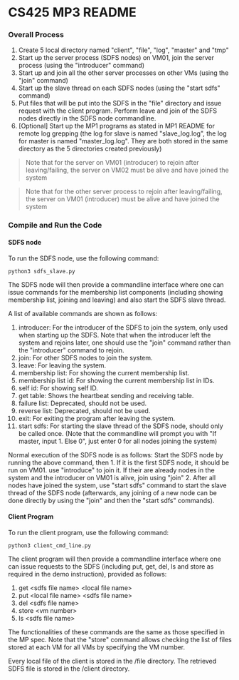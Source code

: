 # CS425 MP3 README

### Overall Process
1. Create 5 local directory named "client", "file", "log", "master" and "tmp"
2. Start up the server process (SDFS nodes) on VM01, join the server process (using the "introducer" command)
3. Start up and join all the other server processes on other VMs (using the "join" command)
4. Start up the slave thread on each SDFS nodes (using the "start sdfs" command)
5. Put files that will be put into the SDFS in the "file" directory and issue request with the client program. Perform leave and join of the SDFS nodes directly in the SDFS node commandline.
6. [Optional] Start up the MP1 programs as stated in MP1 README for remote log grepping (the log for slave is named "slave_log.log", the log for master is named "master_log.log". They are both stored in the same directory as the 5 directories created previously)
> Note that for the server on VM01 (introducer) to rejoin after leaving/failing, the server on VM02 must be alive and have joined the system

> Note that for the other server process to rejoin after leaving/failing, the server on VM01 (introducer) must be alive and have joined the system 

### Compile and Run the Code
#### SDFS node
To run the SDFS node, use the following command:
```
python3 sdfs_slave.py
```
The SDFS node will then provide a commandline interface where one can issue commands for the membership list components (including showing membership list, joining and leaving) and also start the SDFS slave thread.

A list of available commands are shown as follows:
1. introducer: For the introducer of the SDFS to join the system, only used when starting up the SDFS. Note that when the introducer left the system and rejoins later, one should use the "join" command rather than the "introducer" command to rejoin.
2. join: For other SDFS nodes to join the system.
3. leave: For leaving the system.
4. membership list: For showing the current membership list.
5. membership list id: For showing the current membership list in IDs.
6. self id: For showing self ID.
7. get table: Shows the heartbeat sending and receiving table.
8. failure list: Deprecated, should not be used.
9. reverse list: Deprecated, should not be used.
10. exit: For exiting the program after leaving the system.
11. start sdfs: For starting the slave thread of the SDFS node, should only be called once. (Note that the commandline will prompt you with "If master, input 1. Else 0", just enter 0 for all nodes joining the system)
    
Normal execution of the SDFS node is as follows:
Start the SDFS node by running the above command, then
    1. If it is the first SDFS node, it should be run on VM01. use "introduce" to join it. If their are already nodes in the system and the introducer on VM01 is alive, join using "join"
    2. After all nodes have joined the system, use "start sdfs" command to start the slave thread of the SDFS node (afterwards, any joining of a new node can be done directly by using the "join" and then the "start sdfs" commands).

#### Client Program
To run the client program, use the following command:
```
python3 client_cmd_line.py
```
The client program will then provide a commandline interface where one can issue requests to the SDFS (including put, get, del, ls and store as required in the demo instruction), provided as follows:

1. get \<sdfs file name> \<local file name>
2. put \<local file name> \<sdfs file name>
3. del \<sdfs file name>
4. store \<vm number>
5. ls \<sdfs file name>

The functionalities of these commands are the same as those specified in the MP spec. Note that the "store" command allows checking the list of files stored at each VM for all VMs by specifying the VM number.

Every local file of the client is stored in the <projectroot>/file directory.
The retrieved SDFS file is stored in the <projectroot>/client directory.